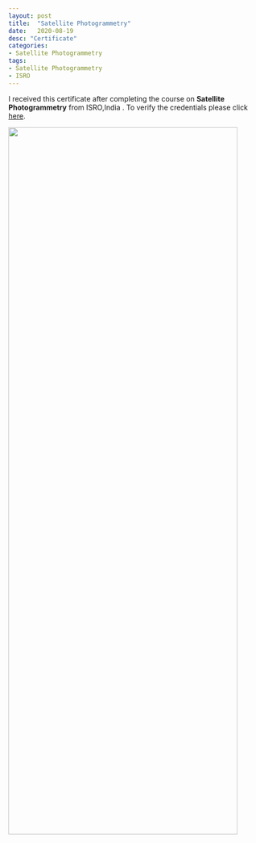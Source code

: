 ```yaml
---
layout: post
title:  "Satellite Photogrammetry"
date:   2020-08-19
desc: "Certificate"
categories:
- Satellite Photogrammetry
tags:
- Satellite Photogrammetry
- ISRO
---
```

I received this certificate after completing the course on **Satellite Photogrammetry** from ISRO,India .
To verify the credentials please click [here](https://certificate.iirs.gov.in/checkstatus.php?uid=616aa6239b5982a7195b6082a8b4a9bb&enm=2020610151135).
&nbsp;

<img class="center" src="{{ site.img_path }}/Isro-1.png" width="95%" height="60%"  >



